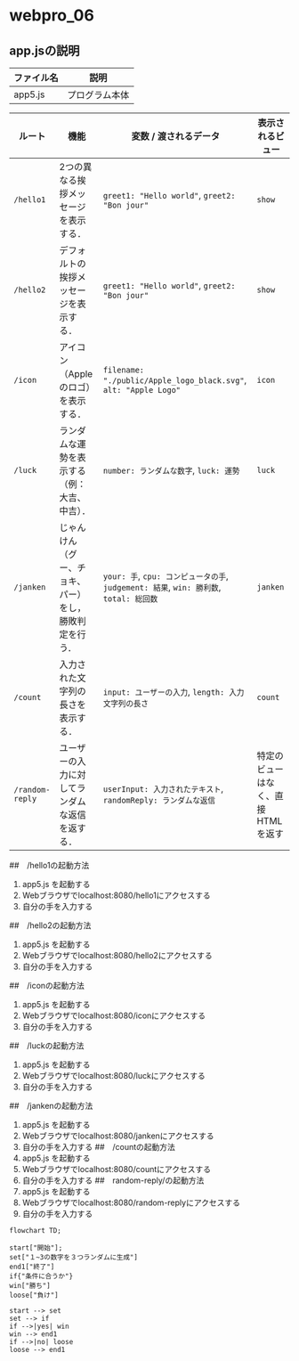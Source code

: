 # webpro_06

## app.jsの説明



ファイル名 | 説明
-|-
app5.js | プログラム本体


| **ルート**         | **機能**                                                | **変数 / 渡されるデータ**              | **表示されるビュー**    |
|-----------------------|--------------------------------------------------------|---------------------------------------|-------------------------|
| `/hello1`             | 2つの異なる挨拶メッセージを表示する．                 | `greet1: "Hello world"`, `greet2: "Bon jour"` | `show`                  |
| `/hello2`             | デフォルトの挨拶メッセージを表示する．                 | `greet1: "Hello world"`, `greet2: "Bon jour"` | `show`                  |
| `/icon`               | アイコン（Appleのロゴ）を表示する．                  | `filename: "./public/Apple_logo_black.svg"`, `alt: "Apple Logo"` | `icon`                  |
| `/luck`               | ランダムな運勢を表示する（例：大吉、中吉）．           | `number: ランダムな数字`, `luck: 運勢` | `luck`                  |
| `/janken`             | じゃんけん（グー、チョキ、パー）をし，勝敗判定を行う． | `your: 手`, `cpu: コンピュータの手`, `judgement: 結果`, `win: 勝利数`, `total: 総回数` | `janken`                |
| `/count`              | 入力された文字列の長さを表示する．                    | `input: ユーザーの入力`, `length: 入力文字列の長さ` | `count`                 |
| `/random-reply`       | ユーザーの入力に対してランダムな返信を返する．        | `userInput: 入力されたテキスト`, `randomReply: ランダムな返信` | 特定のビューはなく、直接HTMLを返す |

##　/hello1の起動方法
1. app5.js を起動する
1. Webブラウザでlocalhost:8080/hello1にアクセスする
1. 自分の手を入力する

##　/hello2の起動方法
1. app5.js を起動する
1. Webブラウザでlocalhost:8080/hello2にアクセスする
1. 自分の手を入力する

##　/iconの起動方法
1. app5.js を起動する
1. Webブラウザでlocalhost:8080/iconにアクセスする
1. 自分の手を入力する

##　/luckの起動方法
1. app5.js を起動する
1. Webブラウザでlocalhost:8080/luckにアクセスする
1. 自分の手を入力する

##　/jankenの起動方法
1. app5.js を起動する
1. Webブラウザでlocalhost:8080/jankenにアクセスする
1. 自分の手を入力する
##　/countの起動方法
1. app5.js を起動する
1. Webブラウザでlocalhost:8080/countにアクセスする
1. 自分の手を入力する
##　random-reply/の起動方法
1. app5.js を起動する
1. Webブラウザでlocalhost:8080/random-replyにアクセスする
1. 自分の手を入力する






```mermaid
flowchart TD;

start["開始"];
set["１~3の数字を３つランダムに生成"]
end1["終了"]
if{"条件に合うか"}
win["勝ち"]
loose["負け"]

start --> set
set --> if
if -->|yes| win
win --> end1
if -->|no| loose
loose --> end1
```

